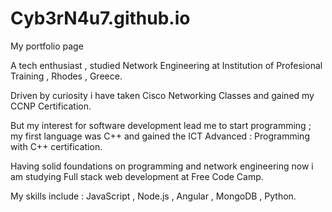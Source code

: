 # Cyb3rN4u7.github.io
My portfolio page

A tech enthusiast , studied Network Engineering at Institution of Profesional Training , Rhodes , Greece. 

Driven by curiosity i have taken Cisco Networking Classes and gained my CCNP Certification.

But my interest for software development lead me to start programming ; my first language was C++ and gained the ICT Advanced : Programming with C++ certification.

Having solid foundations on programming and network engineering now i am studying Full stack web development at Free Code Camp.

My skills include : JavaScript , Node.js , Angular , MongoDB , Python.

